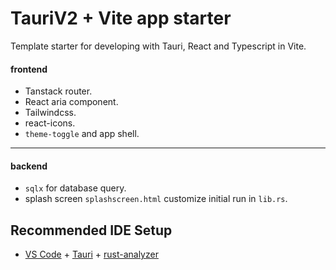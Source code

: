 # TauriV2 + Vite app starter

Template starter for developing with Tauri, React and Typescript in Vite.

#### frontend

- Tanstack router.
- React aria component.
- Tailwindcss.
- react-icons.
- `theme-toggle` and app shell.

---

#### backend

- `sqlx` for database query.
- splash screen `splashscreen.html` customize initial run in `lib.rs`.

## Recommended IDE Setup

- [VS Code](https://code.visualstudio.com/) + [Tauri](https://marketplace.visualstudio.com/items?itemName=tauri-apps.tauri-vscode) + [rust-analyzer](https://marketplace.visualstudio.com/items?itemName=rust-lang.rust-analyzer)
